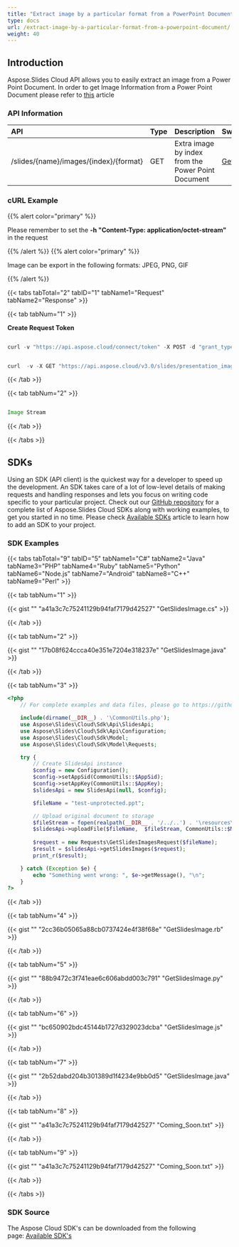 ```yaml
---
title: "Extract image by a particular format from a PowerPoint Document"
type: docs
url: /extract-image-by-a-particular-format-from-a-powerpoint-document/
weight: 40
---
```


## **Introduction**
Aspose.Slides Cloud API allows you to easily extract an image from a Power Point Document. In order to get Image Information from a Power Point Document please refer to [this](/slides/get-image-information-from-a-power-point-document/) article
### **API Information**

|**API**|**Type**|**Description**|**Swagger Link**|
| :- | :- | :- | :- |
|/slides/{name}/images/{index}/{format}|GET|Extra image by index from the Power Point Document|[GetSlidesImageWithFormat](https://apireference.aspose.cloud/slides/#/Images/GetSlidesImageWithFormat)|
### **cURL Example**
{{% alert color="primary" %}}

Please remember to set the **-h "Content-Type: application/octet-stream"** in the request

{{% /alert %}} {{% alert color="primary" %}}

Image can be export in the following formats: JPEG, PNG, GIF

{{% /alert %}}

{{< tabs tabTotal="2" tabID="1" tabName1="Request" tabName2="Response" >}}

{{< tab tabNum="1" >}}

**Create Request Token**

```java

curl -v "https://api.aspose.cloud/connect/token" -X POST -d "grant_type=client_credentials&client_id=78946fb4-3bd4-4d3e-b309-f9e2ff9ac6f9&client_secret=b125f13bf6b76ed81ee990142d841195" -H "Content-Type: application/x-www-form-urlencoded" -H "Accept: application/json"

```

```java

curl  -v -X GET "https://api.aspose.cloud/v3.0/slides/presentation_images.pptx/images/1/png" -h "Content-Type: application/octet-stream" -H "Authorization: Bearer eyJhbGciOiJSUzI1NiIsInR5cCI6IkpXVCJ9.eyJuYmYiOjE1NTk4NDY0NTQsImV4cCI6MTU1OTkzMjg1NCwiaXNzIjoiaHR0cHM6Ly9hcGkuYXNwb3NlLmNsb3VkIiwiYXVkIjpbImh0dHBzOi8vYXBpLmFzcG9zZS5jbG91ZC9yZXNvdXJjZXMiLCJhcGkucGxhdGZvcm0iLCJhcGkucHJvZHVjdHMiXSwiY2xpZW50X2lkIjoiNzg5NDZmYjQtM2JkNC00ZDNlLWIzMDktZjllMmZmOWFjNmY5Iiwic2NvcGUiOlsiYXBpLnBsYXRmb3JtIiwiYXBpLnByb2R1Y3RzIl19.jeWJiVCVWeRJ_1Uux9PP701XZ7inSf2g1gotFTBkb76tWBOJf7cASswVUM7gXhMKSZ7suYwRl_ZC0KmGHUiVjCBQZrjsAAAvwZsFIHLZMd_H-hbZti4XPjRSChUYzTF1kJ1vnvLEABXPf4yybZqNdbqe5zBMtsWuVFtaNs_V7PkVhz_e3v1L6nYKw84VbINMOCwqMXd2EwRilzt7VsKWBL47A1AY1D3b-Mp4xrKoc5ICWUAA_qqEOaPmp1V8GF0OzjFgn6FKeeSa13pIbD7Xt6qVZDpK2mm11vGnlGE3FMgSUz7HWempfsNyo1KpAiDhQG4VS6wl3QYdyVB7EzwyPA" --ssl-no-revoke

```

{{< /tab >}}

{{< tab tabNum="2" >}}

```java

Image Stream

```

{{< /tab >}}

{{< /tabs >}}
## **SDKs**
Using an SDK (API client) is the quickest way for a developer to speed up the development. An SDK takes care of a lot of low-level details of making requests and handling responses and lets you focus on writing code specific to your particular project. Check out our [GitHub repository](https://github.com/aspose-slides-cloud) for a complete list of Aspose.Slides Cloud SDKs along with working examples, to get you started in no time. Please check [Available SDKs](/slides/available-sdks/) article to learn how to add an SDK to your project.
### **SDK Examples**
{{< tabs tabTotal="9" tabID="5" tabName1="C#" tabName2="Java" tabName3="PHP" tabName4="Ruby" tabName5="Python" tabName6="Node.js" tabName7="Android" tabName8="C++" tabName9="Perl" >}}

{{< tab tabNum="1" >}}

{{< gist "" "a41a3c7c75241129b94faf7179d42527" "GetSlidesImage.cs" >}}

{{< /tab >}}

{{< tab tabNum="2" >}}

{{< gist "" "17b08f624ccca40e351e7204e318237e" "GetSlidesImage.java" >}}

{{< /tab >}}

{{< tab tabNum="3" >}}

```php
<?php 
    // For complete examples and data files, please go to https://github.com/aspose-Slides-cloud/aspose-Slides-cloud-php

    include(dirname(__DIR__) . '\CommonUtils.php');
    use Aspose\Slides\Cloud\Sdk\Api\SlidesApi;
    use Aspose\Slides\Cloud\Sdk\Api\Configuration;
    use Aspose\Slides\Cloud\Sdk\Model;
    use Aspose\Slides\Cloud\Sdk\Model\Requests;

    try {
        // Create SlidesApi instance
        $config = new Configuration();
        $config->setAppSid(CommonUtils::$AppSid);
        $config->setAppKey(CommonUtils::$AppKey);
        $slidesApi = new SlidesApi(null, $config);

        $fileName = "test-unprotected.ppt";

        // Upload original document to storage
        $fileStream = fopen(realpath(__DIR__ . '/../..') . '\resources\\' . $fileName, 'r');
        $slidesApi->uploadFile($fileName,  $fileStream, CommonUtils::$MyStorage);
        
        $request = new Requests\GetSlidesImagesRequest($fileName);
        $result = $slidesApi->getSlidesImages($request);
        print_r($result);

    } catch (Exception $e) {
        echo "Something went wrong: ", $e->getMessage(), "\n";
    }
?>
```

{{< /tab >}}

{{< tab tabNum="4" >}}

{{< gist "" "2cc36b05065a88cb0737424e4f38f68e" "GetSlidesImage.rb" >}}

{{< /tab >}}

{{< tab tabNum="5" >}}

{{< gist "" "88b9472c3f741eae6c606abdd003c791" "GetSlidesImage.py" >}}

{{< /tab >}}

{{< tab tabNum="6" >}}

{{< gist "" "bc650902bdc45144b1727d329023dcba" "GetSlidesImage.js" >}}

{{< /tab >}}

{{< tab tabNum="7" >}}

{{< gist "" "2b52dabd204b301389d1f4234e9bb0d5" "GetSlidesImage.java" >}}

{{< /tab >}}

{{< tab tabNum="8" >}}

{{< gist "" "a41a3c7c75241129b94faf7179d42527" "Coming_Soon.txt" >}}

{{< /tab >}}

{{< tab tabNum="9" >}}

{{< gist "" "a41a3c7c75241129b94faf7179d42527" "Coming_Soon.txt" >}}

{{< /tab >}}

{{< /tabs >}}


### **SDK Source**
The Aspose Cloud SDK's can be downloaded from the following page: [Available SDK's](/slides/available-sdks/)
